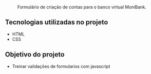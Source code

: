 <p align="center">Formulário de criação de contas para o banco virtual MoniBank.</p>

## Tecnologias utilizadas no projeto
* HTML
* CSS
## Objetivo do projeto
* Treinar validações de formularios com javascript
